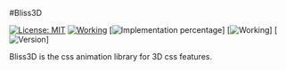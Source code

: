 #Bliss3D

[![License: MIT](https://img.shields.io/badge/License-MIT-yellow.svg)](https://opensource.org/licenses/MIT)
[![Working](https://img.shields.io/badge/Working-yes-brightgreen.svg)]()
[![Implementation percentage](https://img.shields.io/badge/Implemented-5%25-red.svg)]
[![Working](https://img.shields.io/badge/Implemented-5%25-red.svg)]
[![Version](https://img.shields.io/badge/version-v0.0.1-brightgreen.svg)]


Bliss3D is the css animation library for 3D css features.

